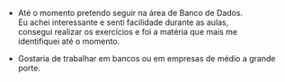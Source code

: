 * Até o momento pretendo seguir na área de Banco de Dados.  
Eu achei interessante e senti facilidade durante as aulas,   
consegui realizar os exercícios e foi a matéria que mais me  
identifiquei até o momento.

* Gostaria de trabalhar em bancos ou em empresas de médio a grande porte.
